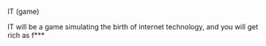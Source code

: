 IT (game)


IT will be a game simulating the birth of internet technology, and you will get rich as f***
